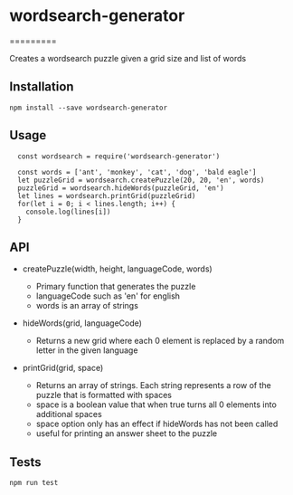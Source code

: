 # wordsearch-generator
=========

Creates a wordsearch puzzle given a grid size and list of words

## Installation

  `npm install --save wordsearch-generator`

## Usage
```
  const wordsearch = require('wordsearch-generator')

  const words = ['ant', 'monkey', 'cat', 'dog', 'bald eagle']
  let puzzleGrid = wordsearch.createPuzzle(20, 20, 'en', words)
  puzzleGrid = wordsearch.hideWords(puzzleGrid, 'en')
  let lines = wordsearch.printGrid(puzzleGrid)
  for(let i = 0; i < lines.length; i++) {
    console.log(lines[i])
  }
```

## API

* createPuzzle(width, height, languageCode, words)
  - Primary function that generates the puzzle
  - languageCode such as 'en' for english
  - words is an array of strings


* hideWords(grid, languageCode)
  - Returns a new grid where each 0 element is replaced by a random letter in the given language


* printGrid(grid, space)
  - Returns an array of strings. Each string represents a row of the puzzle that is formatted with spaces
  - space is a boolean value that when true turns all 0 elements into additional spaces
  - space option only has an effect if hideWords has not been called
  - useful for printing an answer sheet to the puzzle


## Tests

  `npm run test`